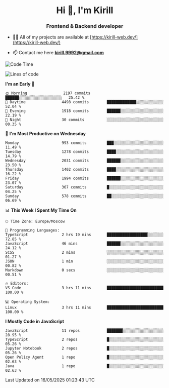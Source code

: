 <h1 align="center">Hi 👋, I'm Kirill</h1>
<h3 align="center">Frontend & Backend developer</h3>

- 👨‍💻 All of my projects are available at [https://kirill-web.dev/](https://kirill-web.dev/)

- 📫 Contact me here **kirill.9992@gmail.com**











<!--START_SECTION:waka-->
![Code Time](http://img.shields.io/badge/Code%20Time-2%2C244%20hrs-blue)

![Lines of code](https://img.shields.io/badge/From%20Hello%20World%20I%27ve%20Written-5.2%20million%20lines%20of%20code-blue)

**I'm an Early 🐤** 

```text
🌞 Morning                2197 commits        ██████░░░░░░░░░░░░░░░░░░░   25.42 % 
🌆 Daytime                4498 commits        █████████████░░░░░░░░░░░░   52.04 % 
🌃 Evening                1918 commits        ██████░░░░░░░░░░░░░░░░░░░   22.19 % 
🌙 Night                  30 commits          ░░░░░░░░░░░░░░░░░░░░░░░░░   00.35 % 
```
📅 **I'm Most Productive on Wednesday** 

```text
Monday                   993 commits         ███░░░░░░░░░░░░░░░░░░░░░░   11.49 % 
Tuesday                  1278 commits        ████░░░░░░░░░░░░░░░░░░░░░   14.79 % 
Wednesday                2031 commits        ██████░░░░░░░░░░░░░░░░░░░   23.50 % 
Thursday                 1402 commits        ████░░░░░░░░░░░░░░░░░░░░░   16.22 % 
Friday                   1994 commits        ██████░░░░░░░░░░░░░░░░░░░   23.07 % 
Saturday                 367 commits         █░░░░░░░░░░░░░░░░░░░░░░░░   04.25 % 
Sunday                   578 commits         ██░░░░░░░░░░░░░░░░░░░░░░░   06.69 % 
```


📊 **This Week I Spent My Time On** 

```text
🕑︎ Time Zone: Europe/Moscow

💬 Programming Languages: 
TypeScript               2 hrs 19 mins       ██████████████████░░░░░░░   72.85 % 
JavaScript               46 mins             ██████░░░░░░░░░░░░░░░░░░░   24.12 % 
SCSS                     2 mins              ░░░░░░░░░░░░░░░░░░░░░░░░░   01.27 % 
JSON                     1 min               ░░░░░░░░░░░░░░░░░░░░░░░░░   00.82 % 
Markdown                 0 secs              ░░░░░░░░░░░░░░░░░░░░░░░░░   00.51 % 

🔥 Editors: 
VS Code                  3 hrs 11 mins       █████████████████████████   100.00 % 

💻 Operating System: 
Linux                    3 hrs 11 mins       █████████████████████████   100.00 % 
```

**I Mostly Code in JavaScript** 

```text
JavaScript               11 repos            ███████░░░░░░░░░░░░░░░░░░   28.95 % 
TypeScript               2 repos             █░░░░░░░░░░░░░░░░░░░░░░░░   05.26 % 
Jupyter Notebook         2 repos             █░░░░░░░░░░░░░░░░░░░░░░░░   05.26 % 
Open Policy Agent        1 repo              █░░░░░░░░░░░░░░░░░░░░░░░░   02.63 % 
Java                     1 repo              █░░░░░░░░░░░░░░░░░░░░░░░░   02.63 % 
```




 Last Updated on 16/05/2025 01:23:43 UTC
<!--END_SECTION:waka-->
